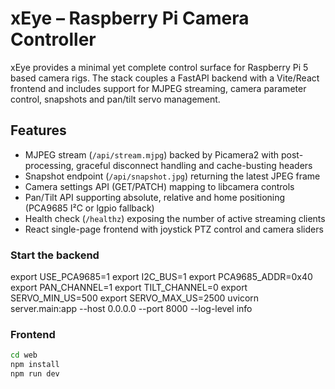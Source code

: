 # xEye – Raspberry Pi Camera Controller

xEye provides a minimal yet complete control surface for Raspberry Pi 5 based
camera rigs.  The stack couples a FastAPI backend with a Vite/React frontend and
includes support for MJPEG streaming, camera parameter control, snapshots and
pan/tilt servo management.

## Features

- MJPEG stream (`/api/stream.mjpg`) backed by Picamera2 with post-processing,
  graceful disconnect handling and cache-busting headers
- Snapshot endpoint (`/api/snapshot.jpg`) returning the latest JPEG frame
- Camera settings API (GET/PATCH) mapping to libcamera controls
- Pan/Tilt API supporting absolute, relative and home positioning (PCA9685 I²C or lgpio fallback)
- Health check (`/healthz`) exposing the number of active streaming clients
- React single-page frontend with joystick PTZ control and camera sliders

### Start the backend

export USE_PCA9685=1
export I2C_BUS=1
export PCA9685_ADDR=0x40
export PAN_CHANNEL=1
export TILT_CHANNEL=0
export SERVO_MIN_US=500
export SERVO_MAX_US=2500
uvicorn server.main:app --host 0.0.0.0 --port 8000 --log-level info



### Frontend

```bash
cd web
npm install
npm run dev
```
